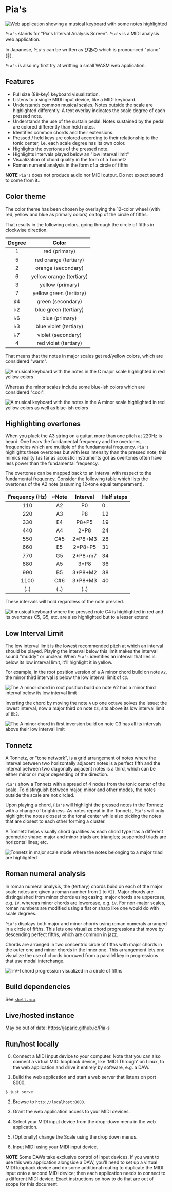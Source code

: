 # Pia's

![Web application showing a musical keyboard with some notes highlighted](./images/screenshot.png)

`Pia's` stands for "Pia's Interval Analysis Screen". `Pia's` is a MIDI analysis web application. 

In Japanese, `Pia's` can be written as ぴあの which is pronounced "piano" (🎹).

`Pia's` is also my first try at writting a small WASM web application.

## Features

- Full size (88-key) keyboard visualization.
- Listens to a single MIDI input device, like a MIDI keyboard.
- Understands common musical scales. Notes outside the scale are highlighted differently. A text overlay indicates the scale degree of each pressed note.
- Understands the use of the sustain pedal. Notes sustained by the pedal are colored differently than held notes.
- Identifies common chords and their extensions.
- Pressed / held keys are colored according to their relationship to the tonic center, i.e. each scale degree has its own color.
- Highlights the overtones of the pressed note.
- Highlights intervals played below an "low interval limit"
- Visualization of chord quality in the form of a Tonnetz
- Roman numeral analysis in the form of a circle of fifths

**NOTE** `Pia's` does not produce audio nor MIDI output. Do not expect sound to come from it..

## Color theme

The color theme has been chosen by overlaying the 12-color wheel (with red, yellow and blue as primary colors) on top of the circle of fifths.

That results in the following colors, going through the circle of fifths in clockwise direction.

| Degree | Color                    |
|:------:|:------------------------:|
| 1      | red (primary)            |
| 5      | red orange (tertiary)    |
| 2      | orange (secondary)       |
| 6      | yellow orange (tertiary) |
| 3      | yellow (primary)         |
| 7      | yellow green (tertiary)  |
| ♯4     | green (secondary)        |
| ♭2     | blue green (tertiary)    |
| ♭6     | blue (primary)           |
| ♭3     | blue violet (tertiary)   |
| ♭7     | violet (secondary)       |
| 4      | red violet (tertiary)    |

That means that the notes in major scales get red/yellow colors, which are considered "warm".

![A musical keyboard with the notes in the C major scale highlighted in red yellow colors](./images/major-scale.png)

Whereas the minor scales include some blue-ish colors which are considered "cool".

![A musical keyboard with the notes in the A minor scale highlighted in red yellow colors as well as blue-ish colors](./images/minor-scale.png)

## Highlighting overtones

When you pluck the A3 string on a guitar, more than one pitch at 220Hz is heard.
One hears the fundamental frequency and the overtones, frequencies which are multiple of the fundamental frequency.
`Pia's` highlights these overtones but with less intensity than the pressed note;
this mimics reality (as far as acoustic instruments go) as overtones often have less power than the fundamental frequency.

The overtones can be mapped back to an interval with respect to the fundamental frequency.
Consider the following table which lists the overtones of the A2 note (assuming 12-tone equal temperament).

| Frequency (Hz) | ~Note | Interval | Half steps |
|:--------------:|:-----:|:--------:|------------|
| 110            | A2    | P0       | 0          |
| 220            | A3    | P8       | 12         |
| 330            | E4    | P8+P5    | 19         |
| 440            | A4    | 2*P8     | 24         |
| 550            | C#5   | 2*P8+M3  | 28         |
| 660            | E5    | 2*P8+P5  | 31         |
| 770            | G5    | 2*P8+m7  | 34         |
| 880            | A5    | 3*P8     | 36         |
| 990            | B5    | 3*P8+M2  | 38         |
| 1100           | C#6   | 3*P8+M3  | 40         |
| (..)           | (..)  | (..)     |            |
 
These intervals will hold regardless of the note pressed.

![A musical keyboard where the pressed note C4 is highlighted in red and its overtones C5, G5, etc. are also highlighted but to a lesser extend](./images/overtones.png)

## Low Interval Limit

The low interval limit is the lowest recommended pitch at which an interval should be played.
Playing the interval below this limit makes the interval sound "muddy" or unclear.
When `Pia's` identifies an interval that lies is below its low interval limit, it'll highlight it in yellow.

For example, in the root position version of a A minor chord build on note `A2`, the minor third interval is below the low interval limit of `C3`. 

![The A minor chord in root position build on note A2 has a minor third interval below its low interval limit](./images/below-low-interval-limit.png)

Inverting the chord by moving the note `A` up one octave solves the issue: the lowest interval, now a major third on note `C3`, sits above its low interval limit of `Bb2`.

![The A minor chord in first inversion build on note C3 has all its intervals above their low interval limit](./images/above-low-interval-limit.png)

## Tonnetz

A Tonnetz, or "tone network", is a grid arrangement of notes where the interval between two horizontally adjacent notes is a perfect fifth and the interval between two diagonally adjacent notes is a third, which can be either minor or major depending of the direction.

`Pia's` show a Tonnetz with a spread of 4 nodes from the tonic center of the scale.
To distinguish between major, minor and other modes, the notes outside the scale are not circled.

Upon playing a chord, `Pia's` will highlight the pressed notes in the Tonnetz with a change of brightness.
As notes repeat in the Tonnetz, `Pia's` will only highlight the notes closest to the tonal center while also picking the notes that are closest to each other forming a cluster.

A Tonnetz helps visually chord qualities as each chord type has a different geometric shape: major and minor triads are triangles; suspended triads are horizontal lines; etc.

![Tonnetz in major scale mode where the notes belonging to a major triad are highlighted](./images/tonnetz-major-scale.png)

## Roman numeral analysis

In roman numeral analysis, the (tertiary) chords build on each of the major scale notes are given a roman number from `I` to `VII`. 
Major chords are distinguished from minor chords using casing: major chords are uppercase, e.g. `IV`, whereas minor chords are lowercase, e.g. `iv`.
For non-major scales, roman numbers are modified using a flat or sharp like one would do with scale degrees.

`Pia's` displays both major and minor chords using roman numerals arranged in a circle of fifths.
This lets one visualize chord progressions that move by descending perfect fifths, which are common in jazz.

Chords are arranged in two concentric circle of fifths with major chords in the outer one and minor chords in the inner one.
This arrangement lets one visualize the use of chords borrowed from a parallel key in progressions that use modal interchange.

![ii-V-I chord progression visualized in a circle of fifths](./images/cof-2-5-1.gif)

## Build dependencies

See [`shell.nix`](./shell.nix).

## Live/hosted instance

May be out of date: https://japaric.github.io/Pia-s

## Run/host locally

0. Connect a MIDI input device to your computer. Note that you can also connect a virtual MIDI loopback device, like 'MIDI Through' on Linux, to the web application and drive it entirely by software, e.g. a DAW.

1. Build the web application and start a web server that listens on port 8000.

``` console
$ just serve
```

2. Browse to `http://localhost:8000`.

3. Grant the web application access to your MIDI devices.

4. Select your MIDI input device from the drop-down menu in the web application.

5. (Optionally) change the Scale using the drop down menus.

6. Input MIDI using your MIDI input device.

**NOTE** Some DAWs take exclusive control of input devices. If you want to use this web application alongside a DAW, you'll need to set up a virtual MIDI loopback device and do some additional routing to duplicate the MIDI input onto a second MIDI device; then each application needs to connect to a different MIDI device. Exact instructions on how to do that are out of scope for this document.

